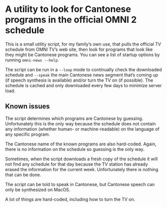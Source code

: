 A utility to look for Cantonese programs in the official OMNI 2 schedule
====================================================================

This is a small utility script, for my family’s own use,
that pulls the official TV schedule from OMNI TV’s web site,
then look for programs that look like they might be Cantonese programs.
You can see a list of startup options by running `omni-news --help`.

The script can be run in a `--loop` mode to continually check the downloaded schedule
and `--speak` the main Cantonese news segment that’s coming up
(if speech synthesis is available) and/or turn the TV on (if possible).
The schedule is cached and only downloaded every few days to minimize server load.

Known issues
------------

The script determines which programs are Cantonese by guessing.
Unfortunately this is the only way because the schedule does not contain any information
(whether human- or machine-readable) on the language of any specific program.

The Cantonese name of the known programs are also hard-coded.
Again, there is no information on the schedule so guessing is the only way.

Sometimes, when the script downloads a fresh copy of the schedule
it will not find any schedule for that day
because the TV station has already erased the information for the current week.
Unfortunately there is nothing that can be done.

The script can be told to speak in Cantonese,
but Cantonese speech can only be synthesized on MacOS.

A lot of things are hard-coded, including how to turn the TV on.
